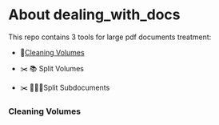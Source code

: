 # About dealing_with_docs

This repo contains 3 tools for large pdf documents treatment:

- 🧹[Cleaning Volumes](#cleaning-volumes)

- ✂️ 📚 Split Volumes

- ✂️ 📃📃📃Split Subdocuments

###  Cleaning Volumes